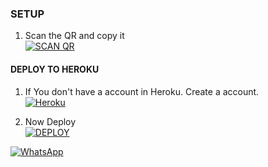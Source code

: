 ### SETUP

1. Scan the QR and copy it
    <br>
<a href='https://AFIYA-QR.suhaid-broo.repl.co/' target="_blank"><img alt='SCAN QR' src='https://img.shields.io/badge/Scan_qr-100000?style=for-the-badge&logo=scan&logoColor=white&labelColor=black&color=black'/></a>

#### DEPLOY TO HEROKU 

1. If You don't have a account in Heroku. Create a account.
    <br>
<a href='https://signup.heroku.com/' target="_blank"><img alt='Heroku' src='https://img.shields.io/badge/-Create-black?style=for-the-badge&logo=heroku&logoColor=black'/></a>

3. Now Deploy
    <br>
<a href='https://dashboard.heroku.com/new?button-url=https://github.com/SUHAID-BRO/AFIYA-MD&template=https://github.com/SUHAID-BRO/AFIYA-MD.git' target="_blank"><img alt='DEPLOY' src='https://img.shields.io/badge/-DEPLOY-black?style=for-the-badge&logo=heroku&logoColor=black'/></a>


<a href="https://chat.whatsapp.com/CLRG2u7kXmTC9R6kZAnVIy"><img alt="WhatsApp" src="https://img.shields.io/badge/-Whatsapp%20Group-black?style=for-the-badge&logo=whatsapp&logoColor=black"/></a>
